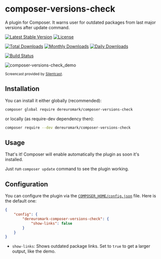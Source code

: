 # composer-versions-check

A plugin for Composer. It warns user for outdated packages from last major versions after update command.

[![Latest Stable Version](https://poser.pugx.org/dereuromark/composer-versions-check/v/stable)](https://packagist.org/packages/dereuromark/composer-versions-check)
[![License](https://poser.pugx.org/dereuromark/composer-versions-check/license)](https://packagist.org/packages/dereuromark/composer-versions-check)

[![Total Downloads](https://poser.pugx.org/dereuromark/composer-versions-check/downloads)](https://packagist.org/packages/dereuromark/composer-versions-check)
[![Monthly Downloads](https://poser.pugx.org/dereuromark/composer-versions-check/d/monthly)](https://packagist.org/packages/dereuromark/composer-versions-check)
[![Daily Downloads](https://poser.pugx.org/dereuromark/composer-versions-check/d/daily)](https://packagist.org/packages/dereuromark/composer-versions-check)

[![Build Status](https://travis-ci.org/Soullivaneuh/composer-versions-check.svg?branch=master)](https://travis-ci.org/Soullivaneuh/composer-versions-check)

![composer-versions-check_demo](https://cloud.githubusercontent.com/assets/1698357/14637529/2e32a778-0632-11e6-99c7-0e1c284a7436.gif)

<sup>Screencast provided by [Silentcast](https://github.com/colinkeenan/silentcast).</sup>

## Installation

You can install it either globally (recommended):

```bash
composer global require dereuromark/composer-versions-check
```

or locally (as require-dev dependency then):

```bash
composer require --dev dereuromark/composer-versions-check
```

## Usage

That's it! Composer will enable automatically the plugin as soon it's installed.

Just run `composer update` command to see the plugin working.

## Configuration

You can configure the plugin via the [`COMPOSER_HOME/config.json`](https://getcomposer.org/doc/03-cli.md#composer-home) file. Here is the default one:

```json
{
    "config": {
        "dereuromark-composer-versions-check": {
            "show-links": false
        }
    }
}
```

* `show-links`: Shows outdated package links. Set to `true` to get a larger output, like the demo.
